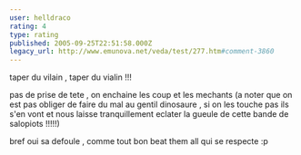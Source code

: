 ```yaml
---
user: helldraco
rating: 4
type: rating
published: 2005-09-25T22:51:58.000Z
legacy_url: http://www.emunova.net/veda/test/277.htm#comment-3860
---
```

taper du vilain , taper du vialin !!!

pas de prise de tete , on enchaine les coup et les mechants (a noter que on est pas obliger de faire du mal au gentil dinosaure , si on les touche pas ils s'en vont et nous laisse tranquillement eclater la gueule de cette bande de salopiots !!!!!)

bref oui sa defoule , comme tout bon beat them all qui se respecte :p